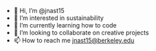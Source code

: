 - 👋 Hi, I’m @jnast15
- 👀 I’m interested in sustainability 
- 🌱 I’m currently learning how to code
- 💞️ I’m looking to collaborate on creative projects
- 📫 How to reach me jnast15@berkeley.edu

<!---
jnast15/jnast15 is a ✨ special ✨ repository because its `README.md` (this file) appears on your GitHub profile.
You can click the Preview link to take a look at your changes.
--->
